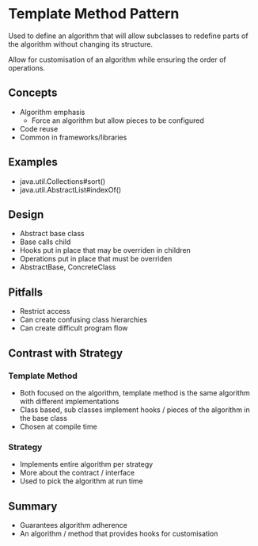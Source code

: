 # Template Method Pattern #

Used to define an algorithm that will allow subclasses to redefine parts of the algorithm without changing its structure.

Allow for customisation of an algorithm while ensuring the order of operations.

## Concepts ##
- Algorithm emphasis
    - Force an algorithm but allow pieces to be configured
- Code reuse
- Common in frameworks/libraries

## Examples ##
- java.util.Collections#sort()
- java.util.AbstractList#indexOf()

## Design ##
- Abstract base class
- Base calls child
- Hooks put in place that may be overriden in children
- Operations put in place that must be overriden
- AbstractBase, ConcreteClass

## Pitfalls ##
- Restrict access
- Can create confusing class hierarchies
- Can create difficult program flow

## Contrast with Strategy ##

### Template Method ###
- Both focused on the algorithm, template method is the same algorithm with different implementations
- Class based, sub classes implement hooks / pieces of the algorithm in the base class
- Chosen at compile time

### Strategy ###
- Implements entire algorithm per strategy
- More about the contract / interface
- Used to pick the algorithm at run time

## Summary ##
- Guarantees algorithm adherence
- An algorithm / method that provides hooks for customisation
